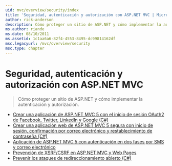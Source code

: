 ```yaml
---
uid: mvc/overview/security/index
title: 'Seguridad, autenticación y autorización con ASP.NET MVC | Microsoft Docs'
author: rick-anderson
description: Cómo proteger un sitio de ASP.NET y cómo implementar la autenticación y autorización.
ms.author: riande
ms.date: 08/10/2011
ms.assetid: 1c1aa6a6-82f4-4553-8495-dc99814162df
msc.legacyurl: /mvc/overview/security
msc.type: chapter
---
```

<a name="security-authentication-and-authorization-with-aspnet-mvc"></a>Seguridad, autenticación y autorización con ASP.NET MVC
====================
> Cómo proteger un sitio de ASP.NET y cómo implementar la autenticación y autorización.


- [Crear una aplicación de ASP.NET MVC 5 con el inicio de sesión OAuth2 de Facebook, Twitter, LinkedIn y Google (C#)](create-an-aspnet-mvc-5-app-with-facebook-and-google-oauth2-and-openid-sign-on.md)
- [Crear una aplicación web de ASP.NET MVC 5 segura con inicio de sesión, confirmación por correo electrónico y restablecimiento de contraseña (C#)](create-an-aspnet-mvc-5-web-app-with-email-confirmation-and-password-reset.md)
- [Aplicación de ASP.NET MVC 5 con autenticación en dos fases por SMS y correo electrónico](aspnet-mvc-5-app-with-sms-and-email-two-factor-authentication.md)
- [Prevención de XSRF/CSRF en ASP.NET MVC y Web Pages](xsrfcsrf-prevention-in-aspnet-mvc-and-web-pages.md)
- [Prevenir los ataques de redireccionamiento abierto (C#)](preventing-open-redirection-attacks.md)
